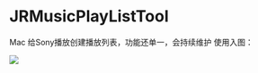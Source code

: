 # JRMusicPlayListTool
Mac 给Sony播放创建播放列表，功能还单一，会持续维护
使用入图：
[](https://gitee.com/dingjiarui/JRMusicPlayListTool/blob/master/Resources/屏幕录制2022-04-16%2012.29.03.mov)

![](https://gitee.com/dingjiarui/JRMusicPlayListTool/commit/8266c7b1482bafa34d10b0f16282085152529898)